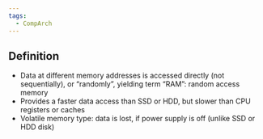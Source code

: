 ```yaml
---
tags:
  - CompArch
---
```

## Definition
- Data at different memory addresses is accessed directly (not sequentially), or “randomly”, yielding term “RAM”: random access memory
- Provides a faster data access than SSD or HDD, but slower than CPU registers or caches 
- Volatile memory type: data is lost, if power supply is off (unlike SSD or HDD disk)